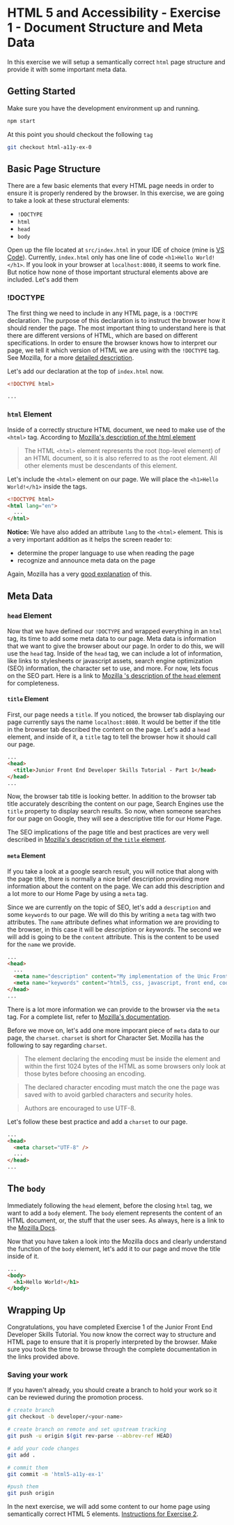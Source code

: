 # HTML 5 and Accessibility - Exercise 1 - Document Structure and Meta Data

In this exercise we will setup a semantically correct `html` page structure and provide it with some important meta data.

## Getting Started

Make sure you have the development environment up and running.

```sh
npm start
```

At this point you should checkout the following `tag`

```sh
git checkout html-a11y-ex-0
```

## Basic Page Structure

There are a few basic elements that every HTML page needs in order to ensure it is properly rendered by the browser. In this exercise, we are going to take a look at these structural elements:

* `!DOCTYPE`
* `html`
* `head`
* `body`

Open up the file located at `src/index.html` in your IDE of choice (mine is [VS Code](https://code.visualstudio.com/)). Currently, `index.html` only has one line of code `<h1>Hello World!</h1>`. If you look in your browser at `localhost:8080`, it seems to work fine. But notice how none of those important structural elements above are included. Let's add them

### !DOCTYPE

The first thing we need to include in any HTML page, is a `!DOCTYPE` declaration. The purpose of this declaration is to instruct the browser how it should render the page. The most important thing to understand here is that there are different versions of HTML, which are based on different specifications. In order to ensure the browser knows how to interpret our page, we tell it which version of HTML we are using with the `!DOCTYPE` tag. See Mozilla, for a more [detailed description](https://developer.mozilla.org/en-US/docs/Glossary/Doctype).

Let's add our declaration at the top of `index.html` now.

```html
<!DOCTYPE html>

...
```

### `html` Element

Inside of a correctly structure HTML document, we need to make use of the `<html>` tag. According to [Mozilla's description of the html element](https://developer.mozilla.org/en-US/docs/Web/HTML/Element/html)

> The HTML `<html>` element represents the root (top-level element) of an HTML document, so it is also referred to as the root element. All other elements must be descendants of this element.

Let's include the `<html>` element on our page. We will place the `<h1>Hello World!</h1>` inside the tags.

```html
<!DOCTYPE html>
<html lang="en">
  ...
</html>
```


**Notice:** We have also added an attribute `lang` to the `<html>` element. This is a very important addition as it helps the screen reader to: 
* determine the proper language to use when reading the page
* recognize and announce meta data on the page

Again, Mozilla has a very [good explanation](https://developer.mozilla.org/en-US/docs/Web/HTML/Element/html#Accessibility_concerns) of this.

## Meta Data

### `head` Element

Now that we have defined our `!DOCTYPE` and wrapped everything in an `html` tag, its time to add some meta data to our page. Meta data is information that we want to give the browser about our page. In order to do this, we will use the `head` tag. Inside of the `head` tag, we can include a lot of information, like links to stylesheets or javascript assets, search engine optimization (SEO) information, the character set to use, and more. For now, lets focus on the SEO part. Here is a link to [Mozilla 's description of the `head` element](https://developer.mozilla.org/en-US/docs/Web/HTML/Element/head) for completeness.

#### `title` Element

First, our page needs a `title`. If you noticed, the browser tab displaying our page currently says the name `localhost:8080`. It would be better if the title in the browser tab described the content on the page. Let's add a `head` element, and inside of it, a `title` tag to tell the browser how it should call our page.

```html
...
<head>
  <title>Junior Front End Developer Skills Tutorial - Part 1</head>
</head>
...
```

Now, the browser tab title is looking better. In addition to the browser tab title accurately describing the content on our page, Search Engines use the `title` property to display search results. So now, when someone searches for our page on Google, they will see a descriptive title for our Home Page.

The SEO implications of the page title and best practices are very well described in [Mozilla's description of the `title` element](https://developer.mozilla.org/en-US/docs/Web/HTML/Element/title).

#### `meta` Element

If you take a look at a google search result, you will notice that along with the page title, there is normally a nice brief description providing more information about the content on the page. We can add this description and a lot more to our Home Page by using a `meta` tag.

Since we are currently on the topic of SEO, let's add a `description` and some `keywords` to our page. We will do this by writing a `meta` tag with two attributes. The `name` attribute defines what information we are providing to the browser, in this case it will be *description* or *keywords*. The second we will add is going to be the `content` attribute. This is the content to be used for the `name` we provide.

```html
...
<head>
  ...
  <meta name="description" content="My implementation of the Unic Front End Skills repository exercises." />
  <meta name="keywords" content="html5, css, javascript, front end, coding, tutorial" />
</head>
...
```

There is a lot more information we can provide to the browser via the `meta` tag. For a complete list, refer to [Mozilla's documentation](https://developer.mozilla.org/en-US/docs/Web/HTML/Element/meta).

Before we move on, let's add one more imporant piece of `meta` data to our page, the `charset`. `charset` is short for Character Set. Mozilla has the following to say regarding `charset`.

> The <meta> element declaring the encoding must be inside the <head> element and within the first 1024 bytes of the HTML as some browsers only look at those bytes before choosing an encoding.

> The declared character encoding must match the one the page was saved with to avoid garbled characters and security holes.

> Authors are encouraged to use UTF-8.

Let's follow these best practice and add a `charset` to our page.

```html
...
<head>
  <meta charset="UTF-8" />
  ...
</head>
...
```

## The `body`

Immediately following the `head` element, before the closing `html` tag, we want to add a `body` element. The `body` element represents the content of an HTML document, or, the stuff that the user sees. As always, here is a link to the [Mozilla Docs](https://developer.mozilla.org/en-US/docs/Web/HTML/Element/body).

Now that you have taken a look into the Mozilla docs and clearly understand the function of the `body` element, let's add it to our page and move the title inside of it.

```html
...
<body>
  <h1>Hello World!</h1>
</body>
```

## Wrapping Up

Congratulations, you have completed Exercise 1 of the Junior Front End Developer Skills Tutorial. You now know the correct way to structure and HTML page to ensure that it is properly interpreted by the browser. Make sure you took the time to browse through the complete documentation in the links provided above.

### Saving your work

If you haven't already, you should create a branch to hold your work so it can be reviewed during the promotion process.

```sh
# create branch
git checkout -b developer/<your-name>

# create branch on remote and set upstream tracking
git push -u origin $(git rev-parse --abbrev-ref HEAD)

# add your code changes
git add .

# commit them
git commit -m 'html5-a11y-ex-1'

#push them
git push origin
```

In the next exercise, we will add some content to our home page using semantically correct HTML 5 elements. [Instructions for Exercise 2](html5-a11y/ex-2.md).
